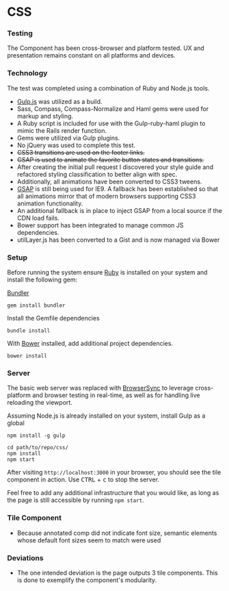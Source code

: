 # CSS

### Testing
The Component has been cross-browser and platform tested.  UX and presentation remains constant on all platforms and devices.

### Technology
The test was completed using a combination of Ruby and Node.js tools. 
 
- [Gulp.js](http://gulpjs.com/) was utilized as a build.
- Sass, Compass, Compass-Normalize and Haml gems were used for markup and styling.
- A Ruby script is included for use with the Gulp-ruby-haml plugin to mimic the Rails render function.
- Gems were utilized via Gulp plugins.
- No jQuery was used to complete this test.
- ~~CSS3 transitions are used on the footer links.~~
- ~~GSAP is used to animate the favorite button states and transitions.~~
- After creating the initial pull request I discovered your style guide and refactored styling classification to better align with spec.
- Additionally, all animations have been converted to CSS3 tweens.
- [GSAP](https://greensock.com/) is still being used for IE9.  A fallback has been established so that all animations mirror that of modern browsers supporting CSS3 animation functionality.  
- An additional fallback is in place to inject GSAP from a local source if the CDN load fails.
- Bower support has been integrated to manage common JS dependencies.
- utilLayer.js has been converted to a Gist and is now managed via Bower

### Setup
Before running the system ensure [Ruby](https://www.ruby-lang.org/en/) is installed on your system and install the following gem:

[Bundler](http://bundler.io/)
```
gem install bundler
```
Install the Gemfile dependencies
```
bundle install
```

With [Bower](https://bower.io/) installed, add additional project dependencies.
```
bower install
```


### Server
The basic web server was replaced with [BrowserSync](https://browsersync.io/) to leverage cross-platform and browser testing in real-time, as well as for handling live reloading the viewport.

Assuming Node.js is already installed on your system, install Gulp as a global
```
npm install -g gulp
```


```
cd path/to/repo/css/
npm install
npm start
```

After visiting `http://localhost:3000` in your browser, you should see the tile component in action. Use <kbd>CTRL</kbd> + <kbd>c</kbd> to stop the server.

Feel free to add any additional infrastructure that you would like, as long as the page is still accessible by running `npm start`.

### Tile Component
- Because annotated comp did not indicate font size, semantic elements whose default font sizes seem to match were used

### Deviations
- The one intended deviation is the page outputs 3 tile components.  This is done to exemplify the component's modularity.
